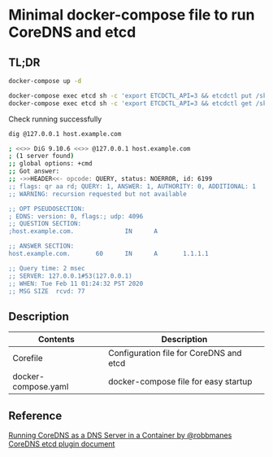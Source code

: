 # Minimal docker-compose file to run CoreDNS and etcd

## TL;DR

```sh
docker-compose up -d

docker-compose exec etcd sh -c 'export ETCDCTL_API=3 && etcdctl put /skydns/com/example/host/ {\"host\":\"1.1.1.1\",\"ttl\":60}' 
docker-compose exec etcd sh -c 'export ETCDCTL_API=3 && etcdctl get /skydns/com/example/host/'
```

Check running successfully

```sh
dig @127.0.0.1 host.example.com

; <<>> DiG 9.10.6 <<>> @127.0.0.1 host.example.com
; (1 server found)
;; global options: +cmd
;; Got answer:
;; ->>HEADER<<- opcode: QUERY, status: NOERROR, id: 6199
;; flags: qr aa rd; QUERY: 1, ANSWER: 1, AUTHORITY: 0, ADDITIONAL: 1
;; WARNING: recursion requested but not available

;; OPT PSEUDOSECTION:
; EDNS: version: 0, flags:; udp: 4096
;; QUESTION SECTION:
;host.example.com.              IN      A

;; ANSWER SECTION:
host.example.com.       60      IN      A       1.1.1.1

;; Query time: 2 msec
;; SERVER: 127.0.0.1#53(127.0.0.1)
;; WHEN: Tue Feb 11 01:24:32 PST 2020
;; MSG SIZE  rcvd: 77
```

## Description

| Contents | Description |
|---|---|
| Corefile | Configuration file for CoreDNS and etcd |
| docker-compose.yaml | docker-compose file for easy startup |

## Reference

[Running CoreDNS as a DNS Server in a Container by @robbmanes](https://dev.to/robbmanes/running-coredns-as-a-dns-server-in-a-container-1d0?signin=true)
[CoreDNS etcd plugin document](https://github.com/coredns/coredns/tree/master/plugin/etcd)